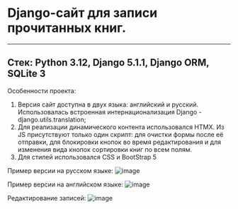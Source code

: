 # Django-сайт для записи прочитанных книг.

-----
## Стек: Python 3.12, Django 5.1.1, Django ORM, SQLite 3

Особенности проекта:

1) Версия сайт доступна в двух языка: английский и русский. Использовалась встроенная интернационализация Django - django.utils.translation;
2) Для реализации динамического контента использовался HTMX. Из JS присутствуют только один скрипт: для очистки формы после её отправки, для блокировки кнопок во время редактирования и для изменения вида кнопок сортировки книг по всем полям.
3) Для стилей использовался CSS и BootStrap 5

Пример версии на русском языке:
![image](https://github.com/user-attachments/assets/f2447879-5b3a-4250-a3f0-d3b3c7899d27)

Пример версии на английском языке:
![image](https://github.com/user-attachments/assets/d7d5d6bf-bb8b-47c9-8843-bbca4c00b944)

Редактирование записей:
![image](https://github.com/user-attachments/assets/ac70a93b-c12d-4935-a3c4-fc4cc2859804)
